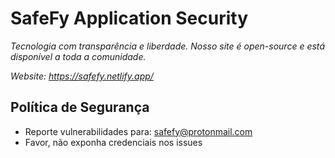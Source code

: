 # SafeFy Application Security

*Tecnologia com transparência e liberdade. Nosso site é open-source e está disponível a toda a comunidade.*

*Website: https://safefy.netlify.app/*

## Política de Segurança
- Reporte vulnerabilidades para: safefy@protonmail.com
- Favor, não exponha credenciais nos issues


